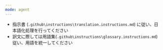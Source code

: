 ```yaml
---
mode: agent
---
```


* 指示書 (`.github\instructions\translation.instructions.md`) に従い、日本語化処理を行ってください
* 訳文に際しては用語集(`.github\instructions\glossary.instructions.md`) 従い、用語を統一してください
